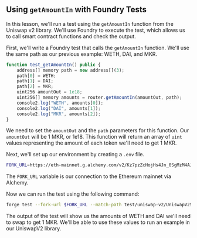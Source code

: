 ## Using `getAmountIn` with Foundry Tests

In this lesson, we'll run a test using the `getAmountIn` function from the Uniswap v2 library. We'll use Foundry to execute the test, which allows us to call smart contract functions and check the output.

First, we'll write a Foundry test that calls the `getAmountIn` function. We'll use the same path as our previous example: WETH, DAI, and MKR. 

```javascript
function test_getAmountIn() public {
    address[] memory path = new address[](3);
    path[0] = WETH;
    path[1] = DAI;
    path[2] = MKR;
    uint256 amountOut = 1e18;
    uint256[] memory amounts = router.getAmountIn(amountOut, path);
    console2.log("WETH", amounts[0]);
    console2.log("DAI", amounts[1]);
    console2.log("MKR", amounts[2]);
}
```

We need to set the `amountOut` and the `path` parameters for this function. Our `amountOut` will be 1 MKR, or 1e18. This function will return an array of `uint` values representing the amount of each token we'll need to get 1 MKR.

Next, we'll set up our environment by creating a `.env` file. 

```bash
FORK_URL=https://eth-mainnet.g.alchemy.com/v2/Kz7pzZcHojHs4Jn_0SgMzM4AJsJQ5Ok4
```

The `FORK_URL` variable is our connection to the Ethereum mainnet via Alchemy.  

Now we can run the test using the following command:

```bash
forge test --fork-url $FORK_URL --match-path test/uniswap-v2/UniswapV2SwapAmountsTest.sol --vvv
```

The output of the test will show us the amounts of WETH and DAI we'll need to swap to get 1 MKR. We'll be able to use these values to run an example in our UniswapV2 library. 
